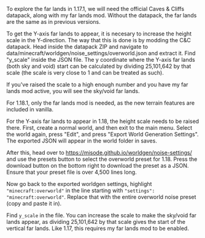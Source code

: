 To explore the far lands in 1.17.1, we will need the official Caves & Cliffs datapack, along with my far lands mod. Without the datapack, the far lands are the same as in previous versions.

To get the Y-axis far lands to appear, it is necesary to increase the height scale in the Y-direction. The way that this is done is by modding the C&C datapack. Head inside the datapack ZIP and navigate to data/minecraft/worldgen/noise_settings/overworld.json and extract it. Find "y_scale" inside the JSON file. The y coordinate where the Y-axis far lands (both sky and void) start can be calculated by dividing 25,101,642 by that scale (the scale is very close to 1 and can be treated as such).

If you've raised the scale to a high enough number and you have my far lands mod active, you will see the sky/void far lands.

For 1.18.1, only the far lands mod is needed, as the new terrain features are included in vanilla.

For the Y-axis far lands to appear in 1.18, the height scale needs to be raised there. First, create a normal world, and then exit to the main menu. Select the world again, press "Edit", and press "Export World Generation Settings". The exported JSON will appear in the world folder in saves.

After this, head over to https://misode.github.io/worldgen/noise-settings/ and use the presets button to select the overworld preset for 1.18. Press the download button on the bottom right to download the preset as a JSON. Ensure that your preset file is over 4,500 lines long.

Now go back to the exported worldgen settings, highlight ```"minecraft:overworld"``` in the line starting with ```"settings": "minecraft:overworld"```. Replace that with the entire overworld noise preset (copy and paste it in).

Find ```y_scale``` in the file. You can increase the scale to make the sky/void far lands appear, as dividing 25,101,642 by that scale gives the start of the vertical far lands. Like 1.17, this requires my far lands mod to be enabled.